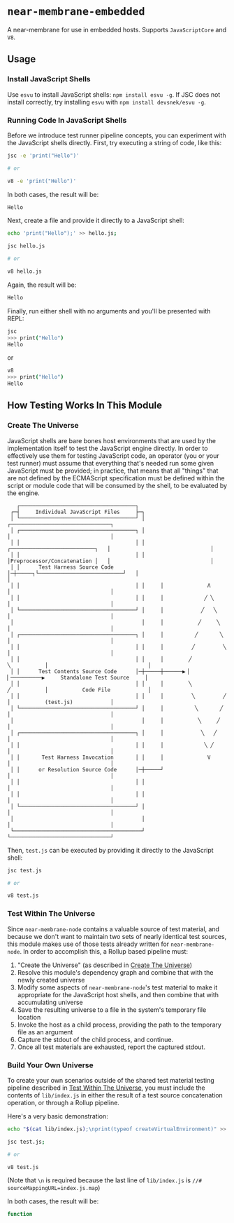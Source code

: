 # `near-membrane-embedded`

A near-membrane for use in embedded hosts. Supports `JavaScriptCore` and `V8`.

## Usage


### Install JavaScript Shells

Use `esvu` to install JavaScript shells: `npm install esvu -g`. If JSC does not install correctly, try installing `esvu` with `npm install devsnek/esvu -g`.


### Running Code In JavaScript Shells

Before we introduce test runner pipeline concepts, you can experiment with the JavaScript shells directly. First, try executing a string of code, like this:

```sh
jsc -e 'print("Hello")'

# or

v8 -e 'print("Hello")'
```

In both cases, the result will be:

```sh
Hello
```

Next, create a file and provide it directly to a JavaScript shell:

```sh
echo 'print("Hello");' >> hello.js;

jsc hello.js

# or

v8 hello.js
```

Again, the result will be:

```sh
Hello
```

Finally, run either shell with no arguments and you'll be presented with REPL:

```sh
jsc
>>> print("Hello")
Hello
```

or

```sh
v8
>>> print("Hello")
Hello
```


## How Testing Works In This Module


### Create The Universe

JavaScript shells are bare bones host environments that are used by the implementation itself to test the JavaScript engine directly. In order to effectively use them for testing JavaScript code, an operator (you or your test runner) must assume that everything that's needed run some given JavaScript must be provided; in practice, that means that all "things" that are not defined by the ECMAScript specification must be defined within the script or module code that will be consumed by the shell, to be evaluated by the engine.

```
   ┌─────────────────────────────────────┐
 ┌─┤     Individual JavaScript Files     ├─┐
 │ └─────────────────────────────────────┘ │                                      ┌────────────────────────────────┐
 │ ┌─────────────────────────────────────┐ │                                      │                                │
 │ │                                     │ │      ┌───────────────────────────┐   │                                │
 │ │                                     │ │      │Preprocessor/Concatenation │   │                                │
 │ │      Test Harness Source Code       │─┼─────┐└───────────────────────────┘   │                                │
 │ │                                     │ │     │              Λ                 │                                │
 │ │                                     │ │     │             ╱ ╲                │                                │
 │ └─────────────────────────────────────┘ │     │            ╱   ╲               │                                │
 │                                         │     │           ╱     ╲              │                                │
 │ ┌─────────────────────────────────────┐ │     │          ╱       ╲             │                                │
 │ │                                     │ │     │         ╱         ╲            │                                │
 │ │                                     │ │     │        ╱           ╲           │                                │
 │ │      Test Contents Source Code      │─┼─────┼──────▶▕             ▏──────────▶     Standalone Test Source     │
 │ │                                     │ │     │        ╲           ╱           │           Code File            │
 │ │                                     │ │     │         ╲         ╱            │           (test.js)            │
 │ └─────────────────────────────────────┘ │     │          ╲       ╱             │                                │
 │                                         │     │           ╲     ╱              │                                │
 │ ┌─────────────────────────────────────┐ │     │            ╲   ╱               │                                │
 │ │                                     │ │     │             ╲ ╱                │                                │
 │ │       Test Harness Invocation       │ │     │              V                 │                                │
 │ │      or Resolution Source Code      │─┼─────┘                                │                                │
 │ │                                     │ │                                      │                                │
 │ │                                     │ │                                      │                                │
 │ └─────────────────────────────────────┘ │                                      │                                │
 │                                         │                                      │                                │
 └─────────────────────────────────────────┘                                      └────────────────────────────────┘
```


Then, `test.js` can be executed by providing it directly to the JavaScript shell:


```sh
jsc test.js

# or

v8 test.js
```

### Test Within The Universe

Since `near-membrane-node` contains a valuable source of test material, and because we don't want to maintain two sets of nearly identical test sources, this module makes use of those tests already written for `near-membrane-node`. In order to accomplish this, a Rollup based pipeline must:

1. "Create the Universe" (as described in [Create The Universe](#create-the-universe))
2. Resolve this module's dependency graph and combine that with the newly created universe
2. Modify some aspects of `near-membrane-node`'s test material to make it appropriate for the JavaScript host shells, and then combine that with accumulating universe
3. Save the resulting universe to a file in the system's temporary file location
4. Invoke the host as a child process, providing the path to the temporary file as an argument
5. Capture the stdout of the child process, and continue.
6. Once all test materials are exhausted, report the captured stdout.


### Build Your Own Universe

To create your own scenarios outside of the shared test material testing pipeline described in [Test Within The Universe](#test-within-the-universe), you must include the contents of `lib/index.js` in either the result of a test source concatenation operation, or through a Rollup pipeline.


Here's a very basic demonstration:


```sh
echo "$(cat lib/index.js);\nprint(typeof createVirtualEnvironment)" >> test.js;

jsc test.js;

# or

v8 test.js
```
(Note that `\n` is required because the last line of `lib/index.js` is `//# sourceMappingURL=index.js.map`)

In both cases, the result will be:


```sh
function
```
